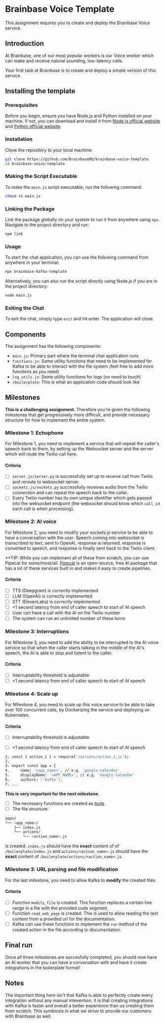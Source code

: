 # Brainbase Voice Template

This assignment requires you to create and deploy the Brainbase Voice service.

## Introduction

At Brainbase, one of our most popular workers is our Voice worker which can make and receive natural sounding, low-latency calls.

Your first task at Brainbase is to create and deploy a simple version of this service.

## Installing the template

### Prerequisites

Before you begin, ensure you have Node.js and Python installed on your machine. If not, you can download and install it from [Node.js official website](https://nodejs.org/) and [Python official website](https://www.python.org/).

### Installation

Clone the repository to your local machine:

```bash
git clone https://github.com/BrainbaseHQ/brainbase-voice-template
cd brainbase-voice-template
```

### Making the Script Executable

To make the `main.js` script executable, run the following command:

```bash
chmod +x main.js
```

### Linking the Package

Link the package globally on your system to run it from anywhere using `npx`. Navigate to the project directory and run:

```bash
npm link
```

### Usage

To start the chat application, you can use the following command from anywhere in your terminal:

```bash
npx brainbase-kafka-template
```

Alternatively, you can also run the script directly using Node.js if you are in the project directory:

```bash
node main.js
```

### Exiting the Chat

To exit the chat, simply type `exit` and hit enter. The application will close.

## Components

The assignment has the following components:

- `main.js`: Primary part where the terminal chat application runs
- `functions.js`: Some utility functions that need to be implemented for Kafka to be able to interact with the file system (feel free to add more functions as you need)
- `log_utils.js`: Some utility functions for logs (no need to touch)
- `/boilerplate`: This is what an application code should look like

## Milestones

**This is a challenging assignment.** Therefore you're given the following milestones that get progressively more difficult, and provide necessary structure for how to implement the entire system.

### Milestone 1: Echophone
For Milestone 1, you need to implement a service that will repeat the caller's speech back to them, by setting up the Websocket server and the server which will route the Twilio call here.

#### Criteria
- [ ] `server.js/server.py` is successfully set up to receive call from Twilio and reroute to websocket server.
- [ ] `sockets.js/sockets.py` successfully receives audio from the Twilio connection and can repeat the speech back to the caller.
- [ ] Every Twilio number has its own unique identifier which gets passed into the websocket endpoint (the websocket should know which `call_id` each call is when processing).

### Milestone 2: AI voice
For Milestone 2, you need to modify your sockets.js service to be able to have a conversation with the user. Speech coming into websocket is transcribed to text, sent to OpenAI, response is returned, response is converted to speech, and response is finally sent back to the Twilio client.

**TIP: While you can implement all of these from scratch, you can use Pipecat for some/most/all. [Pipecat](https://github.com/pipecat-ai/pipecat) is an open-source, free AI package that has a lot of these services built in and makes it easy to create pipelines.

#### Criteria
- [ ] TTS (Deepgram) is correctly implemented
- [ ] LLM (OpenAI) is correctly implemented
- [ ] STT (ElevenLabs) is correctly implemented
- [ ] <1 second latency from end of caller speech to start of AI speech
- [ ] User can have a call with the AI on the Twilio number 
- [ ] The system can run an unlimited number of these turns

### Milestone 3: Interruptions
For Milestone 3, you need to add the ability to be interrupted to the AI voice service so that when the caller starts talking in the middle of the AI's speech, the AI is able to stop and listent to the caller.

#### Criteria
- [ ] Interruptability threshold is adjustable
- [ ] <1 second latency from end of caller speech to start of AI speech

### Milestone 4: Scale up
For Milestone 4, you need to scale up this voice service to be able to take over 100 concurrent calls, by Dockerizing the service and deploying on Kubernetes.

#### Criteria
- [ ] Interruptability threshold is adjustable
- [ ] <1 second latency from end of caller speech to start of AI speech

      
```bash
1. const { action_1 } = require('/actions/action_1.js');
2. 
3. export const app = {
4.     name: '<app_name>', // e.g. 'google-calendar'
5.     displayName: '<APP_NAME>', // e.g. 'Google Calendar'
6.     authors: ['Kafka'],
7. ...
```
**This is very important for the next milestone.**
- [ ] The necessary functions are created as [tools](https://platform.openai.com/docs/guides/function-calling)  
- [ ] The file structure:
```bash
apps/
└── <app_name>/
    ├── index.js
    └── actions/
        └── <action_name>.js
```
is created. `index.js` should have the **exact** content of of `/boilerplate/index.js` and `actions/<action_name>.js` should have the **exact** content of `/boilerplate/actions/<action_name>.js`.

### Milestone 3: URL parsing and file modification
For the last milestone, you need to allow Kafka to **modify** the created files.

#### Criteria
- [ ] Function `modify_file` is created. This function replaces a certain line range in a file with the provided code segment.
- [ ] Function `read_web_page` is created. This is used to allow reading the text content from a provided url for the documentation.
- [ ] Kafka can use these functions to implement the `run` method of the created action in the file according to documentation.

## Final run
Once all three milestones are succesfully completed, you should now have an AI worker that you can have a conversation with and have it create integrations in the boilerplate format!

## Notes
The important thing here isn't that Kafka is able to perfectly create every integration without any manual intevention, it is that creating integrations with Kafka is faster and overall a better experience than us creating them from scratch. This symbiosis is what we strive to provide our customers with Brainbase as well.
